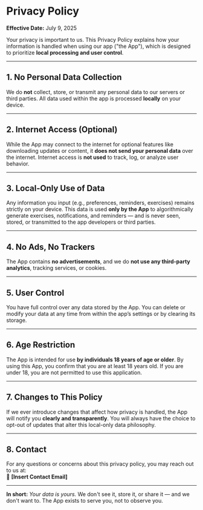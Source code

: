 # Privacy Policy

**Effective Date:** July 9, 2025

Your privacy is important to us. This Privacy Policy explains how your information is handled when using our app ("the App"), which is designed to prioritize **local processing and user control**. 

---

## 1. No Personal Data Collection

We do **not** collect, store, or transmit any personal data to our servers or third parties. All data used within the app is processed **locally** on your device.

---

## 2. Internet Access (Optional)

While the App may connect to the internet for optional features like downloading updates or content, it **does not send your personal data** over the internet. Internet access is **not used** to track, log, or analyze user behavior.

---

## 3. Local-Only Use of Data

Any information you input (e.g., preferences, reminders, exercises) remains strictly on your device. This data is used **only by the App** to algorithmically generate exercises, notifications, and reminders — and is never seen, stored, or transmitted to the app developers or third parties.

---

## 4. No Ads, No Trackers

The App contains **no advertisements**, and we do **not use any third-party analytics**, tracking services, or cookies.

---

## 5. User Control

You have full control over any data stored by the App. You can delete or modify your data at any time from within the app’s settings or by clearing its storage.

---

## 6. Age Restriction

The App is intended for use **by individuals 18 years of age or older**. By using this App, you confirm that you are at least 18 years old. If you are under 18, you are not permitted to use this application.

---

## 7. Changes to This Policy

If we ever introduce changes that affect how privacy is handled, the App will notify you **clearly and transparently**. You will always have the choice to opt-out of updates that alter this local-only data philosophy.

---

## 8. Contact

For any questions or concerns about this privacy policy, you may reach out to us at:  
📧 **[Insert Contact Email]**

---

**In short:** *Your data is yours.* We don't see it, store it, or share it — and we don't want to. The App exists to serve you, not to observe you.

